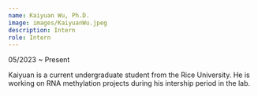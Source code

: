 ```yaml
---
name: Kaiyuan Wu, Ph.D.
image: images/KaiyuanWu.jpeg
description: Intern
role: Intern
---
```

05/2023 ~ Present 

Kaiyuan is a current undergraduate student from the Rice University. He is working on RNA methylation projects during his intership period in the lab.

